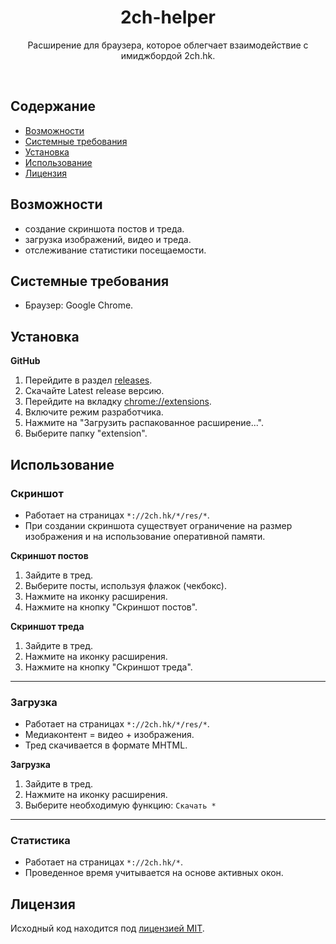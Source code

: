 <h1 align="center">
    2ch-helper
</h1>

<p align="center">
    Расширение для браузера, которое облегчает взаимодействие с имиджбордой 2ch.hk.
</p>

<br>

## Содержание

- [Возможности](#Возможности)
- [Системные требования](#Системные-требования)
- [Установка](#Установка)
- [Использование](#Использование)
- [Лицензия](#Лицензия)

## Возможности

- создание скриншота постов и треда.
- загрузка изображений, видео и треда.
- отслеживание статистики посещаемости.

## Системные требования

- Браузер: Google Chrome.

## Установка

**GitHub**

1. Перейдите в раздел [releases](https://github.com/Amaimersion/2ch-helper/releases).
2. Скачайте Latest release версию.
3. Перейдите на вкладку <chrome://extensions>.
4. Включите режим разработчика.
5. Нажмите на "Загрузить распакованное расширение...".
6. Выберите папку "extension".

## Использование

### Скриншот

- Работает на страницах `*://2ch.hk/*/res/*`.
- При создании скриншота существует ограничение на размер изображения и на использование оперативной памяти.

**Скриншот постов**

1. Зайдите в тред.
2. Выберите посты, используя флажок (чекбокс).
3. Нажмите на иконку расширения.
4. Нажмите на кнопку "Скриншот постов".

**Скриншот треда**

1. Зайдите в тред.
2. Нажмите на иконку расширения.
3. Нажмите на кнопку "Скриншот треда".

<hr>

### Загрузка

- Работает на страницах `*://2ch.hk/*/res/*`.
- Медиаконтент = видео + изображения.
- Тред скачивается в формате MHTML.

**Загрузка**

1. Зайдите в тред.
2. Нажмите на иконку расширения.
3. Выберите необходимую функцию: `Скачать *`

<hr>

### Статистика

- Работает на страницах `*://2ch.hk/*`.
- Проведенное время учитывается на основе активных окон.

## Лицензия

Исходный код находится под [лицензией MIT](https://github.com/Amaimersion/2ch-helper/blob/master/LICENSE "Лицензия").